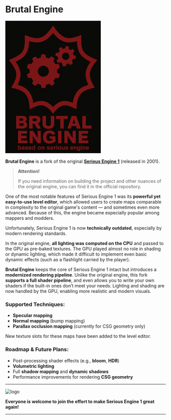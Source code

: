 # Brutal Engine

![logo](README_files/Logo.png)

**Brutal Engine** is a fork of the original [**Serious Engine 1**](https://github.com/Croteam-official/Serious-Engine) (released in 2001).

> **Attention!**
>
> If you need information on building the project and other nuances of the original engine, you can find it in the official repository.

One of the most notable features of Serious Engine 1 was its **powerful yet easy-to-use level editor**, which allowed users to create maps comparable in complexity to the original game's content — and sometimes even more advanced. Because of this, the engine became especially popular among mappers and modders.

Unfortunately, Serious Engine 1 is now **technically outdated**, especially by modern rendering standards.

In the original engine, **all lighting was computed on the CPU** and passed to the GPU as pre-baked textures. The GPU played almost no role in shading or dynamic lighting, which made it difficult to implement even basic dynamic effects (such as a flashlight carried by the player).

**Brutal Engine** keeps the core of Serious Engine 1 intact but introduces a **modernized rendering pipeline**. Unlike the original engine, this fork **supports a full shader pipeline**, and even allows you to write your own shaders if the built-in ones don’t meet your needs. Lighting and shading are now handled by the GPU, enabling more realistic and modern visuals.

### Supported Techniques:

* **Specular mapping**
* **Normal mapping** (bump mapping)
* **Parallax occlusion mapping** (currently for CSG geometry only)

New texture slots for these maps have been added to the level editor.

### Roadmap & Future Plans:

* Post-processing shader effects (e.g., **bloom**, **HDR**)
* **Volumetric lighting**
* Full **shadow mapping** and **dynamic shadows**
* Performance improvements for rendering **CSG geometry**

---

![logo](README_files/After.png)

**Everyone is welcome to join the effort to make Serious Engine 1 great again!**

---
